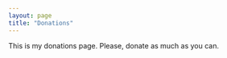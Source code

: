 ```yaml
---
layout: page
title: "Donations"
---
```


This is my donations page. Please, donate as much as you can.
